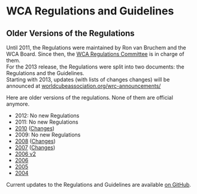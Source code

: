 # WCA Regulations and Guidelines

## Older Versions of the Regulations

Until 2011, the Regulations were maintained by Ron van Bruchem and the WCA Board. Since then, the [WCA Regulations Committee](http://www.worldcubeassociation.org/contact/wrc) is in charge of them.  
For the 2013 release, the Regulations were split into two documents: the Regulations and the Guidelines.  
Starting with 2013, updates (with lists of changes changes) will be announced at [worldcubeassociation.org/wrc-announcements/](http://www.worldcubeassociation.org/wrc-announcements/)

Here are older versions of the regulations. None of them are official anymore.

- 2012: No new Regulations
- 2011: No new Regulations
- [2010](./files/regulations2010.html) ([Changes](./files/regulations_history2010.html))
- 2009: No new Regulations
- [2008](./files/regulations2008.html) ([Changes](./files/regulations_history2009.html))
- [2007](./files/regulations2007.html) ([Changes](./files/regulations_history2008.html))
- [2006 v2](./files/regulations2006v2.html)
- [2006](./files/regulations2006.html)
- [2005](./files/regulations2005.html)
- [2004](./files/regulations2004.html)

Current updates to the Regulations and Guidelines are available [on GitHub](https://github.com/cubing/wca-documents).